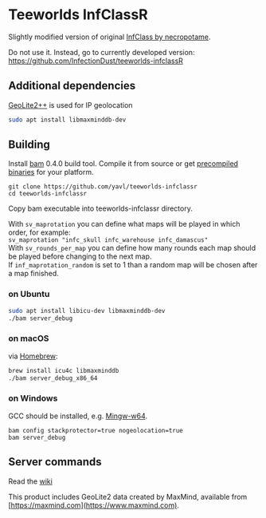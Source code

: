 # Teeworlds InfClassR
Slightly modified version of original [InfClass by necropotame](https://github.com/necropotame/teeworlds-infclass).

Do not use it. Instead, go to currently developed version: https://github.com/InfectionDust/teeworlds-infclassR

## Additional dependencies
[GeoLite2++](https://www.ccoderun.ca/GeoLite2++/api/) is used for IP geolocation
```bash
sudo apt install libmaxminddb-dev
```

## Building
Install [bam](https://github.com/matricks/bam) 0.4.0 build tool. Compile it from source or get [precompiled binaries](https://github.com/yavl/teeworlds-infclassR/tree/master/bin/bam) for your platform.
```
git clone https://github.com/yavl/teeworlds-infclassr
cd teeworlds-infclassr
```
Copy bam executable into teeworlds-infclassr directory.

With ```sv_maprotation``` you  can define what maps will be played in which order, for example:<br/>
```sv_maprotation "infc_skull infc_warehouse infc_damascus"```<br/>
With ```sv_rounds_per_map``` you can define how many rounds each map should be played before changing to the next map.<br/>
If ```inf_maprotation_random``` is set to 1 than a random map will be chosen after a map finished.

### on Ubuntu
```bash
sudo apt install libicu-dev libmaxminddb-dev
./bam server_debug
```

### on macOS
via [Homebrew](https://brew.sh):
```bash
brew install icu4c libmaxminddb
./bam server_debug_x86_64
```

### on Windows
GCC should be installed, e.g. [Mingw-w64](https://mingw-w64.org).
```
bam config stackprotector=true nogeolocation=true
bam server_debug
```

## Server commands
Read the [wiki](https://github.com/yavl/teeworlds-infclassR/wiki)

This product includes GeoLite2 data created by MaxMind, available from
[https://maxmind.com](https://www.maxmind.com).
